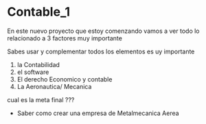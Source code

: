 # Contable_1
En este nuevo proyecto que estoy comenzando vamos a ver todo lo relacionado a 3 factores muy importante 

Sabes usar y complementar todos los elementos es uy importante 
1. la Contabilidad 
2. el software
3. El derecho Economico y contable 
4. La Aeronautica/ Mecanica 

cual es la meta final ??? 
- Saber como crear una empresa de Metalmecanica Aerea 

